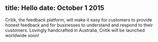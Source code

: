 title: Hello
date: October 1 2015
---
Critik, the feedback platform, will make it easy for customers to provide honest feedback and for businesses to understand and respond to their customers. Lovingly handcrafted in Australia, Critik will be launched worldwide soon!